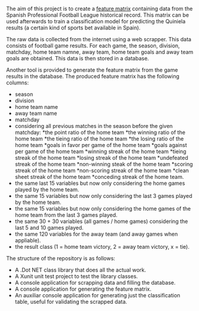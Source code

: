 The aim of this project is to create a [feature matrix](https://en.wikipedia.org/wiki/Feature_(machine_learning)) containing data from the Spanish Professional Football League historical record. This matrix can be used afterwards to train a classification model for predicting the Quiniela results (a certain kind of sports bet available in Spain).

The raw data is collected from the internet using a web scrapper. This data consists of football game results. For each game, the season, division, matchday, home team namne, away team, home team goals and away team goals are obtained. This data is then stored in a database.

Another tool is provided to generate the feature matrix from the game results in the database. The produced feature matrix has the following columns:
 * season
 * division
 * home team name
 * away team name
 * matchday
 * considering all previous matches in the season before the given matchday:
  *the point ratio of the home team
  *the winning ratio of the home team
  *the tieing ratio of the home team
  *the losing ratio of the home team
  *goals in favor per game of the home team
  *goals against per game of the home team
  *winning streak of the home team
  *tieing streak of the home team
  *losing streak of the home team
  *undefeated streak of the home team
  *non-winning steak of the home team
  *scoring streak of the home team
  *non-scoring streak of the home team
  *clean sheet streak of the home team
  *conceding streak of the home team.
 * the same last 15 variables but now only considering the home games played by the home team.
 * the same 15 variables but now only considering the last 3 games played by the home team.
 * the same 15 variables but now only considering the home games of the home team from the last 3 games played.
 * the same 30 + 30 variables (all games / home games) considering the last 5 and 10 games played.
 * the same 120 variables for the away team (and away games when appliable).
 * the result class (1 = home team victory, 2 = away team victory, x = tie).

 The structure of the repository is as follows:
 * A .Dot NET class library that does all the actual work.
 * A Xunit unit test project to test the library classes.
 * A console application for scrapping data and filling the database.
 * A console application for generating the feature matrix.
 * An auxiliar console application for generating just the classification table, useful for validating the scrapped data.
